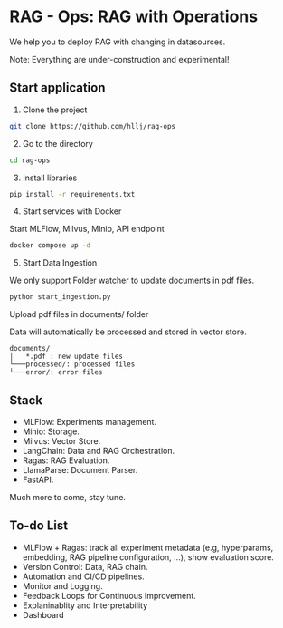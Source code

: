 # RAG - Ops: RAG with Operations

We help you to deploy RAG with changing in datasources.

Note: Everything are under-construction and experimental!

## Start application

1. Clone the project

```bash
git clone https://github.com/hllj/rag-ops
```

2. Go to the directory 

```bash
cd rag-ops
```

3. Install libraries

```bash
pip install -r requirements.txt
```

4. Start services with Docker

Start MLFlow, Milvus, Minio, API endpoint

```bash
docker compose up -d
```

5. Start Data Ingestion

We only support Folder watcher to update documents in pdf files.

```bash
python start_ingestion.py
```

Upload pdf files in documents/ folder

Data will automatically be processed and stored in vector store.

```
documents/
│   *.pdf : new update files
└───processed/: processed files
└───error/: error files
```


## Stack

- MLFlow: Experiments management.
- Minio: Storage.
- Milvus: Vector Store.
- LangChain: Data and RAG Orchestration.
- Ragas: RAG Evaluation.
- LlamaParse: Document Parser.
- FastAPI.

Much more to come, stay tune.

## To-do List

- MLFlow + Ragas: track all experiment metadata (e.g, hyperparams, embedding, RAG pipeline configuration, ...), show evaluation score.
- Version Control: Data, RAG chain.
- Automation and CI/CD pipelines.
- Monitor and Logging.
- Feedback Loops for Continuous Improvement.
- Explaninablity and Interpretability
- Dashboard